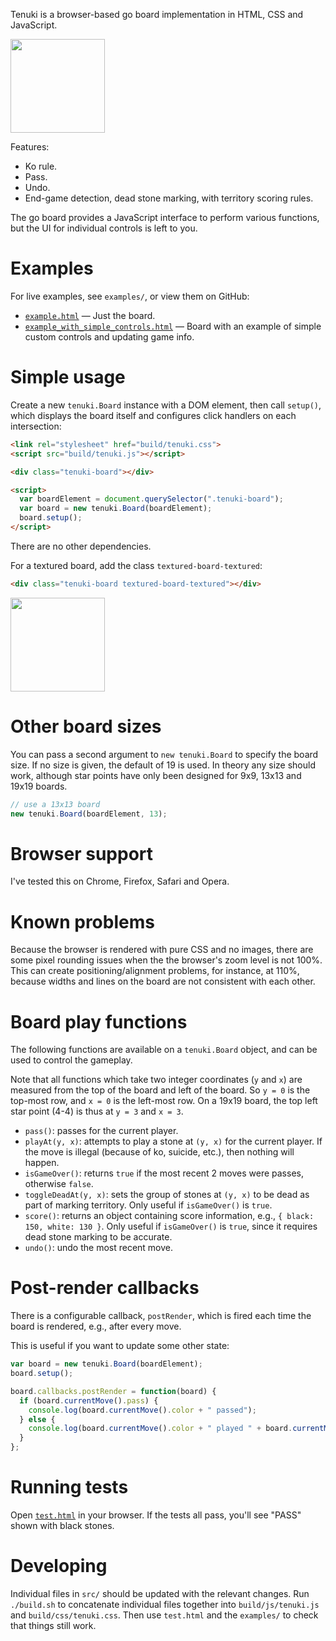 Tenuki is a browser-based go board implementation in HTML, CSS and JavaScript.

<img src="https://raw.githubusercontent.com/aprescott/tenuki.js/master/examples/screenshots/board.png" width="151" height="150">

Features:

  * Ko rule.
  * Pass.
  * Undo.
  * End-game detection, dead stone marking, with territory scoring rules.

The go board provides a JavaScript interface to perform various functions, but the UI for individual controls is left to you.

# Examples

For live examples, see `examples/`, or view them on GitHub:

* [`example.html`](https://aprescott.github.io/tenuki.js/examples/example.html) — Just the board.
* [`example_with_simple_controls.html`](https://aprescott.github.io/tenuki.js/examples/example_with_simple_controls.html) — Board with an example of simple custom controls and updating game info.

# Simple usage

Create a new `tenuki.Board` instance with a DOM element, then call `setup()`, which displays the board itself and configures click handlers on each intersection:

```html
<link rel="stylesheet" href="build/tenuki.css">
<script src="build/tenuki.js"></script>

<div class="tenuki-board"></div>

<script>
  var boardElement = document.querySelector(".tenuki-board");
  var board = new tenuki.Board(boardElement);
  board.setup();
</script>
```

There are no other dependencies.

For a textured board, add the class `textured-board-textured`:

```html
<div class="tenuki-board textured-board-textured"></div>
```

<img src="https://raw.githubusercontent.com/aprescott/tenuki.js/master/examples/screenshots/board-textured.png" width="151" height="150">

# Other board sizes

You can pass a second argument to `new tenuki.Board` to specify the board size. If no size is given, the default of 19 is used. In theory any size should work, although star points have only been designed for 9x9, 13x13 and 19x19 boards.

```js
// use a 13x13 board
new tenuki.Board(boardElement, 13);
```

# Browser support

I've tested this on Chrome, Firefox, Safari and Opera.

# Known problems

Because the browser is rendered with pure CSS and no images, there are some pixel rounding issues when the the browser's zoom level is not 100%. This can create positioning/alignment problems, for instance, at 110%, because widths and lines on the board are not consistent with each other.

# Board play functions

The following functions are available on a `tenuki.Board` object, and can be used to control the gameplay.

Note that all functions which take two integer coordinates (`y` and `x`) are measured from the top of the board and left of the board. So `y = 0` is the top-most row, and `x = 0` is the left-most row. On a 19x19 board, the top left star point (4-4) is thus at `y = 3` and `x = 3`.

* `pass()`: passes for the current player.
* `playAt(y, x)`: attempts to play a stone at `(y, x)` for the current player. If the move is illegal (because of ko, suicide, etc.), then nothing will happen.
* `isGameOver()`: returns `true` if the most recent 2 moves were passes, otherwise `false`.
* `toggleDeadAt(y, x)`: sets the group of stones at `(y, x)` to be dead as part of marking territory. Only useful if `isGameOver()` is `true`.
* `score()`: returns an object containing score information, e.g., `{ black: 150, white: 130 }`. Only useful if `isGameOver()` is `true`, since it requires dead stone marking to be accurate.
* `undo()`: undo the most recent move.

# Post-render callbacks

There is a configurable callback, `postRender`, which is fired each time the board is rendered, e.g., after every move.

This is useful if you want to update some other state:

```js
var board = new tenuki.Board(boardElement);
board.setup();

board.callbacks.postRender = function(board) {
  if (board.currentMove().pass) {
    console.log(board.currentMove().color + " passed");
  } else {
    console.log(board.currentMove().color + " played " + board.currentMove().y + "," + board.currentMove().x);
  }
};
```

# Running tests

Open [`test.html`](https://aprescott.github.io/tenuki.js/test.html) in your browser. If the tests all pass, you'll see "PASS" shown with black stones.

# Developing

Individual files in `src/` should be updated with the relevant changes. Run `./build.sh` to concatenate individual files together into `build/js/tenuki.js` and `build/css/tenuki.css`. Then use `test.html` and the `examples/` to check that things still work.
